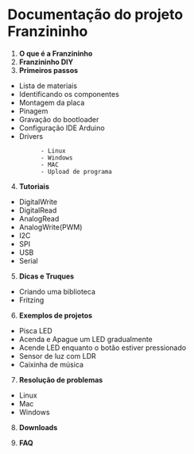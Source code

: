 # Documentação do projeto Franzininho

1. **O que é a Franzininho** 
2. **Franzininho DIY**
3. **Primeiros passos**

<ul>
  <li>Lista de materiais </li>
  <li>Identificando os componentes </li>
  <li>Montagem da placa </li>
  <li>Pinagem </li>
  <li>Gravação do bootloader</li>
  <li>Configuração IDE Arduino </li>
  <li>Drivers </li>
    
          - Linux 
          - Windows 
          - MAC 
          - Upload de programa 

</ul>


4. **Tutoriais**
<ul>
  <li>DigitalWrite </li>
  <li>DigitalRead </li>
  <li>AnalogRead</li>
  <li>AnalogWrite(PWM)</li>
  <li>I2C</li>
  <li>SPI </li>
  <li>USB </li>
  <li>Serial </li>
</ul>


5. **Dicas e Truques**
<ul> 
  <li> Criando uma biblioteca </li>
  <li> Fritzing </li>
</ul>

6. **Exemplos de projetos**
<ul>
  <li>Pisca LED</li>
  <li>Acenda e Apague um LED gradualmente</li>
  <li>Acende LED enquanto o botão estiver pressionado </li>
  <li>Sensor de luz com LDR </li>
  <li>Caixinha de música </li>
</ul>


7. **Resolução de problemas**
<ul>
  <li> Linux </li>
  <li> Mac </li>
  <li> Windows </li>

</ul>

8. **Downloads**

9. **FAQ**






